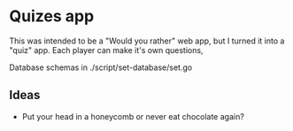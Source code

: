 # Quizes app
This was intended to be a "Would you rather" web app, but I turned it into a "quiz" app.
Each player can make it's own questions, 

Database schemas in ./script/set-database/set.go

## Ideas
- Put your head in a honeycomb or never eat chocolate again?